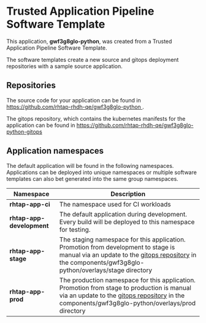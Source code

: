 # Trusted Application Pipeline Software Template

This application, **gwf3g8glo-python**, was created from a Trusted Application Pipeline Software Template.

The software templates create a new source and gitops deployment repositories with a sample source application. 

## Repositories

The source code for your application can be found in [https://github.com/rhtap-rhdh-qe/gwf3g8glo-python ](https://github.com/rhtap-rhdh-qe/gwf3g8glo-python ).
 
The gitops repository, which contains the kubernetes manifests for the application can be found in 
[https://github.com/rhtap-rhdh-qe/gwf3g8glo-python-gitops ](https://github.com/rhtap-rhdh-qe/gwf3g8glo-python-gitops ) 

## Application namespaces 

The default application will be found in the following namespaces. Applications can be deployed into unique namespaces or multiple software templates can also bet generated into the same group namespaces.  

|  Namespace   |  Description   |  
| -------- | -------- |
| **rhtap-app-ci** | The namespace used for CI workloads |
| **rhtap-app-development** | The default application during development. Every build will be deployed to this namespace for testing. |
| **rhtap-app-stage** | The staging namespace for this application. Promotion from development to stage is manual via an update to the [gitops repository](https://github.com/rhtap-rhdh-qe/gwf3g8glo-python-gitops ) in the components/gwf3g8glo-python/overlays/stage directory |
| **rhtap-app-prod** | The production namespace for this application. Promotion from stage to production is manual via an update to the [gitops repository](https://github.com/rhtap-rhdh-qe/gwf3g8glo-python-gitops ) in the components/gwf3g8glo-python/overlays/prod directory |